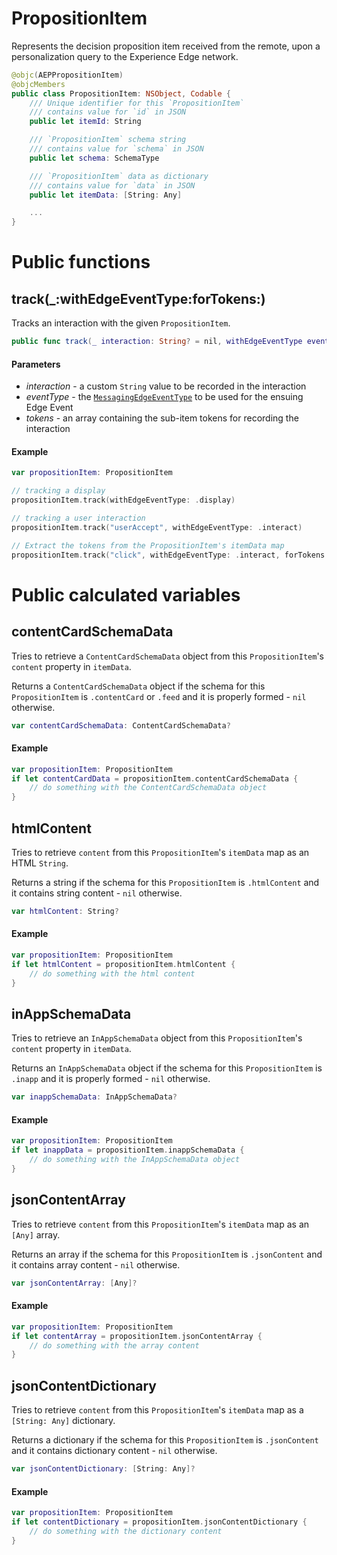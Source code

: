 # PropositionItem

Represents the decision proposition item received from the remote, upon a personalization query to the Experience Edge network.

```swift
@objc(AEPPropositionItem)
@objcMembers
public class PropositionItem: NSObject, Codable {
    /// Unique identifier for this `PropositionItem`
    /// contains value for `id` in JSON
    public let itemId: String

    /// `PropositionItem` schema string
    /// contains value for `schema` in JSON
    public let schema: SchemaType

    /// `PropositionItem` data as dictionary
    /// contains value for `data` in JSON
    public let itemData: [String: Any]

    ...
}
```

# Public functions

## track(_:withEdgeEventType:forTokens:)

Tracks an interaction with the given `PropositionItem`.

```swift
public func track(_ interaction: String? = nil, withEdgeEventType eventType: MessagingEdgeEventType, forTokens tokens: [String]? = nil)
```

#### Parameters

- _interaction_ - a custom `String` value to be recorded in the interaction
- _eventType_ - the [`MessagingEdgeEventType`](./../../../shared/enums/enum-messaging-edge-event-type.md) to be used for the ensuing Edge Event
- _tokens_ - an array containing the sub-item tokens for recording the interaction

#### Example

```swift
var propositionItem: PropositionItem

// tracking a display
propositionItem.track(withEdgeEventType: .display)

// tracking a user interaction
propositionItem.track("userAccept", withEdgeEventType: .interact)

// Extract the tokens from the PropositionItem's itemData map
propositionItem.track("click", withEdgeEventType: .interact, forTokens: [dataItemToken1, dataItemToken2])
```

# Public calculated variables

## contentCardSchemaData

Tries to retrieve a `ContentCardSchemaData` object from this `PropositionItem`'s `content` property in `itemData`.

Returns a `ContentCardSchemaData` object if the schema for this `PropositionItem` is `.contentCard` or `.feed` and it is properly formed - `nil` otherwise.

```swift
var contentCardSchemaData: ContentCardSchemaData?
```

#### Example

```swift
var propositionItem: PropositionItem
if let contentCardData = propositionItem.contentCardSchemaData {
    // do something with the ContentCardSchemaData object
}
```

## htmlContent

Tries to retrieve `content` from this `PropositionItem`'s `itemData` map as an HTML `String`.

Returns a string if the schema for this `PropositionItem` is `.htmlContent` and it contains string content - `nil` otherwise.

```swift
var htmlContent: String?
```

#### Example

```swift
var propositionItem: PropositionItem
if let htmlContent = propositionItem.htmlContent {
    // do something with the html content
}
```

## inAppSchemaData

Tries to retrieve an `InAppSchemaData` object from this `PropositionItem`'s `content` property in `itemData`.

Returns an `InAppSchemaData` object if the schema for this `PropositionItem` is `.inapp` and it is properly formed - `nil` otherwise.

```swift
var inappSchemaData: InAppSchemaData?
```

#### Example

```swift
var propositionItem: PropositionItem
if let inappData = propositionItem.inappSchemaData {
    // do something with the InAppSchemaData object
}
```

## jsonContentArray

Tries to retrieve `content` from this `PropositionItem`'s `itemData` map as an `[Any]` array.

Returns an array if the schema for this `PropositionItem` is `.jsonContent` and it contains array content - `nil` otherwise.

```swift
var jsonContentArray: [Any]?
```

#### Example

```swift
var propositionItem: PropositionItem
if let contentArray = propositionItem.jsonContentArray {
    // do something with the array content
}
```

## jsonContentDictionary

Tries to retrieve `content` from this `PropositionItem`'s `itemData` map as a `[String: Any]` dictionary.

Returns a dictionary if the schema for this `PropositionItem` is `.jsonContent` and it contains dictionary content - `nil` otherwise.

```swift
var jsonContentDictionary: [String: Any]?
```

#### Example

```swift
var propositionItem: PropositionItem
if let contentDictionary = propositionItem.jsonContentDictionary {
    // do something with the dictionary content
}
```
